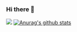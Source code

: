 ### Hi there 👋

<!--
**jadezi/jadezi** is a ✨ _special_ ✨ repository because its `README.md` (this file) appears on your GitHub profile.

Here are some ideas to get you started:

- 🔭 I’m currently working on ...
- 🌱 I’m currently learning ...
- 👯 I’m looking to collaborate on ...
- 🤔 I’m looking for help with ...
- 💬 Ask me about ...
- 📫 How to reach me: ...
- 😄 Pronouns: ...
- ⚡ Fun fact: ...
-->
![](http://antzuhl.cn:4000/get/@jadezi.readme)
[![Anurag's github stats](https://github-readme-stats.vercel.app/api?username=jadezi)](https://github.com/anuraghazra/github-readme-stats)
